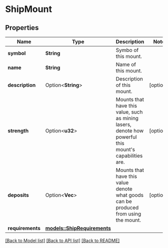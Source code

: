 # ShipMount

## Properties

Name | Type | Description | Notes
------------ | ------------- | ------------- | -------------
**symbol** | **String** | Symbo of this mount. | 
**name** | **String** | Name of this mount. | 
**description** | Option<**String**> | Description of this mount. | [optional]
**strength** | Option<**u32**> | Mounts that have this value, such as mining lasers, denote how powerful this mount's capabilities are. | [optional]
**deposits** | Option<**Vec<String>**> | Mounts that have this value denote what goods can be produced from using the mount. | [optional]
**requirements** | [**models::ShipRequirements**](ShipRequirements.md) |  | 

[[Back to Model list]](../README.md#documentation-for-models) [[Back to API list]](../README.md#documentation-for-api-endpoints) [[Back to README]](../README.md)


